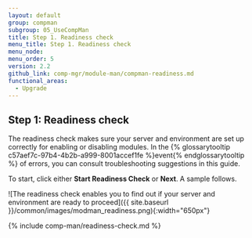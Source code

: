 ```yaml
---
layout: default
group: compman
subgroup: 05_UseCompMan
title: Step 1. Readiness check
menu_title: Step 1. Readiness check
menu_node:
menu_order: 5
version: 2.2
github_link: comp-mgr/module-man/compman-readiness.md
functional_areas:
  - Upgrade
---
```


## Step 1: Readiness check
The readiness check makes sure your server and environment are set up correctly for enabling or disabling modules. In the {% glossarytooltip c57aef7c-97b4-4b2b-a999-8001accef1fe %}event{% endglossarytooltip %} of errors, you can consult troubleshooting suggestions in this guide.

To start, click either **Start Readiness Check** or **Next**. A sample follows.

![The readiness check enables you to find out if your server and environment are ready to proceed]({{ site.baseurl }}/common/images/modman_readiness.png){:width="650px"}

{% include comp-man/readiness-check.md %}